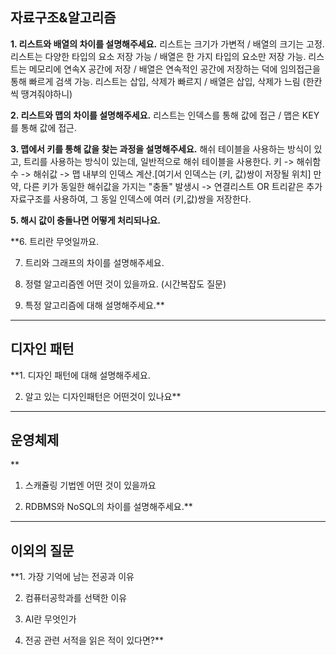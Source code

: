 ## 자료구조&알고리즘

**1. 리스트와 배열의 차이를 설명해주세요.** 
   리스트는 크기가 가변적 / 배열의 크기는 고정.
   리스트는 다양한 타입의 요소 저장 가능 / 배열은 한 가지 타입의 요소만 저장 가능.
   리스트는 메모리에 연속X 공간에 저장 / 배열은 연속적인 공간에 저장하는 덕에 임의접근을 통해 빠르게 검색 가능.
   리스트는 삽입, 삭제가 빠르지 / 배열은 삽입, 삭제가 느림 (한칸씩 땡겨줘야하니)

**2. 리스트와 맵의 차이를 설명해주세요.** 
   리스트는 인덱스를 통해 값에 접근 / 맵은 KEY를 통해 값에 접근.

**3. 맵에서 키를 통해 값을 찾는 과정을 설명해주세요.** 
   해쉬 테이블을 사용하는 방식이 있고, 트리를 사용하는 방식이 있는데, 일반적으로 해쉬 테이블을 사용한다.
   키 -> 해쉬함수 -> 해쉬값 -> 맵 내부의 인덱스 계산.[여기서 인덱스는 (키, 값)쌍이 저장될 위치]
   만약, 다른 키가 동일한 해쉬값을 가지는 "충돌" 발생시 -> 연결리스트 OR 트리같은 추가 자료구조를 사용하여, 그 동일 인덱스에 여러 (키,값)쌍을 저장한다. 
   
**5.  해시 값이 충돌나면 어떻게 처리되나요.**

**6.  트리란 무엇일까요.

7.  트리와 그래프의 차이를 설명해주세요.

8. 정렬 알고리즘엔 어떤 것이 있을까요. (시간복잡도 질문)

9. 특정 알고리즘에 대해 설명해주세요.**

-------------------------------------------------------------
## 디자인 패턴

**1. 디자인 패턴에 대해 설명해주세요.

2. 알고 있는 디자인패턴은 어떤것이 있나요**

-------------------------------------------------------------
## 운영체제
**
1. 스캐쥴링 기법엔 어떤 것이 있을까요

2. RDBMS와 NoSQL의 차이를 설명해주세요.**

-------------------------------------------------------------
## 이외의 질문

**1. 가장 기억에 남는 전공과 이유

2. 컴퓨터공학과를 선택한 이유

3. AI란 무엇인가

4. 전공 관련 서적을 읽은 적이 있다면?**

